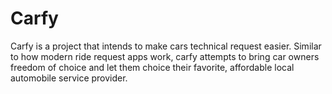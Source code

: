 # Carfy
Carfy is a project that intends to make cars technical request easier. Similar to how modern ride request apps work, carfy attempts to bring car owners freedom of choice and let them choice their favorite, affordable local automobile service provider. 
